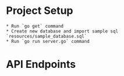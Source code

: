 
# Project Setup
    * Run `go get` command 
    * Create new database and import sample sql `resources/sample_database.sql`
    * Run `go run server.go` command

# API Endpoints
